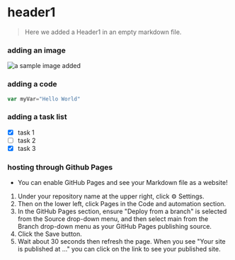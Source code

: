 # header1

> Here we added a Header1 in an empty markdown file.

### adding an image
![a sample image added](https://github.com/muzammil-13/skills-communicate-using-markdown/assets/58184829/9dca1a5e-1535-4818-b018-ea3dddf56ddd)

### adding a code
```javascript
var myVar="Hello World"
```

### adding a task list
- [x] task 1
- [ ] task 2
- [x] task 3 

### hosting through Github Pages

* You can enable GitHub Pages and see your Markdown file as a website!
1. Under your repository name at the upper right, click ⚙️ Settings.
1. Then on the lower left, click Pages in the Code and automation section.
1. In the GitHub Pages section, ensure "Deploy from a branch" is selected from the Source drop-down menu, and then select main from the Branch drop-down menu as your GitHub Pages publishing source.
1. Click the Save button.
1. Wait about 30 seconds then refresh the page. When you see "Your site is published at ..." you can click on the link to see your published site.
